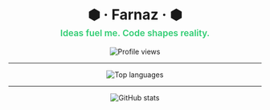 <h1 align="center">⬢ · Farnaz · ⬢</h1>

<p align="center" style="font-weight: 600; font-size: 1.1rem; margin-top: -10px; color: #2ecc71;">
  Ideas fuel me. Code shapes reality.
</p>

<p align="center">
  <img src="https://komarev.com/ghpvc/?username=farnaztr&label=Profile%20views&color=27ae60&style=flat" alt="Profile views" />
</p>

---

<p align="center">
  <img src="https://github-readme-stats.vercel.app/api/top-langs/?username=farnaztr&layout=compact&langs_count=6&theme=dark" alt="Top languages" />
</p>

---

<p align="center">
  <img src="https://github-readme-stats.vercel.app/api?username=farnaztr&show_icons=true&count_private=true&theme=dark" alt="GitHub stats" />
</p>
